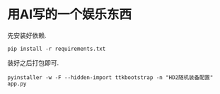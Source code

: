 # 用AI写的一个娱乐东西

先安装好依赖.
```
pip install -r requirements.txt
```

装好之后打包即可.
```
pyinstaller -w -F --hidden-import ttkbootstrap -n "HD2随机装备配置" app.py
```